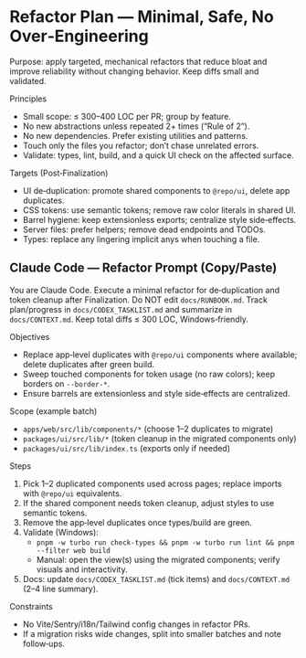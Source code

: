 # Refactor Plan — Minimal, Safe, No Over‑Engineering

Purpose: apply targeted, mechanical refactors that reduce bloat and improve reliability without changing behavior. Keep diffs small and validated.

Principles
- Small scope: ≤ 300–400 LOC per PR; group by feature.
- No new abstractions unless repeated 2+ times (“Rule of 2”).
- No new dependencies. Prefer existing utilities and patterns.
- Touch only the files you refactor; don’t chase unrelated errors.
- Validate: types, lint, build, and a quick UI check on the affected surface.

Targets (Post‑Finalization)
- UI de‑duplication: promote shared components to `@repo/ui`, delete app duplicates.
- CSS tokens: use semantic tokens; remove raw color literals in shared UI.
- Barrel hygiene: keep extensionless exports; centralize style side‑effects.
- Server files: prefer helpers; remove dead endpoints and TODOs.
- Types: replace any lingering implicit anys when touching a file.

## Claude Code — Refactor Prompt (Copy/Paste)

You are Claude Code. Execute a minimal refactor for de‑duplication and token cleanup after Finalization. Do NOT edit `docs/RUNBOOK.md`. Track plan/progress in `docs/CODEX_TASKLIST.md` and summarize in `docs/CONTEXT.md`. Keep total diffs ≤ 300 LOC, Windows‑friendly.

Objectives
- Replace app‑level duplicates with `@repo/ui` components where available; delete duplicates after green build.
- Sweep touched components for token usage (no raw colors); keep borders on `--border-*`.
- Ensure barrels are extensionless and style side‑effects are centralized.

Scope (example batch)
- `apps/web/src/lib/components/*` (choose 1–2 duplicates to migrate)
- `packages/ui/src/lib/*` (token cleanup in the migrated components only)
- `packages/ui/src/lib/index.ts` (exports only if needed)

Steps
1) Pick 1–2 duplicated components used across pages; replace imports with `@repo/ui` equivalents.
2) If the shared component needs token cleanup, adjust styles to use semantic tokens.
3) Remove the app‑level duplicates once types/build are green.
4) Validate (Windows):
   - `pnpm -w turbo run check-types && pnpm -w turbo run lint && pnpm --filter web build`
   - Manual: open the view(s) using the migrated components; verify visuals and interactivity.
5) Docs: update `docs/CODEX_TASKLIST.md` (tick items) and `docs/CONTEXT.md` (2–4 line summary).

Constraints
- No Vite/Sentry/i18n/Tailwind config changes in refactor PRs.
- If a migration risks wide changes, split into smaller batches and note follow‑ups.

